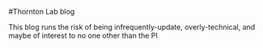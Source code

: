 #Thornton Lab blog

This blog runs the risk of being infrequently-update, overly-technical, and maybe of interest to no one other than the PI